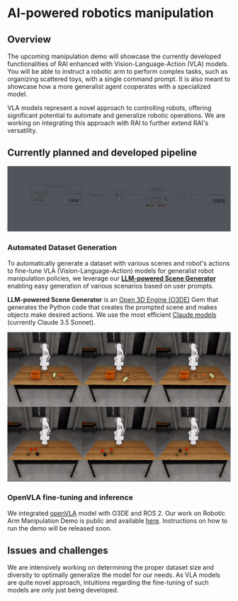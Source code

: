 # AI-powered robotics manipulation

## Overview

The upcoming manipulation demo will showcase the currently developed functionalities of RAI enhanced with Vision-Language-Action (VLA) models. You will be able to instruct a robotic arm to perform complex tasks, such as organizing scattered toys, with a single command prompt. It is also meant to showcase how a more generalist agent cooperates with a specialized model.

VLA models represent a novel approach to controlling robots, offering significant potential to automate and generalize robotic operations. We are working on integrating this approach with RAI to further extend RAI's versatility.

## Currently planned and developed pipeline

![pipeline](imgs/openvla_diagram.gif)

### **Automated Dataset Generation**

To automatically generate a dataset with various scenes and robot's actions to fine-tune VLA (Vision-Language-Action) models for generalist robot manipulation policies, we leverage our [**LLM-powered Scene Generator**](https://github.com/RobotecAI/o3de-genai-gems) enabling easy generation of various scenarios based on user prompts.

**LLM-powered Scene Generator** is an [Open 3D Engine (O3DE)](https://o3de.org/industries/robotics-and-simulations/) Gem that generates the Python code that creates the prompted scene and makes objects make desired actions. We use the most efficient [Claude models](https://www.anthropic.com/claude) (currently Claude 3.5 Sonnet).

![manipulation_examples](imgs/manipulation_demo.gif)

### OpenVLA fine-tuning and inference

We integrated [openVLA](https://openvla.github.io/) model with O3DE and ROS 2. Our work on Robotic Arm Manipulation Demo is public and available [here](https://github.com/RobotecAI/rai-manipulation-demo). Instructions on how to run the demo will be released soon.

## Issues and challenges

We are intensively working on determining the proper dataset size and diversity to optimally generalize the model for our needs. As VLA models are quite novel approach, intuitions regarding the fine-tuning of such models are only just being developed.
